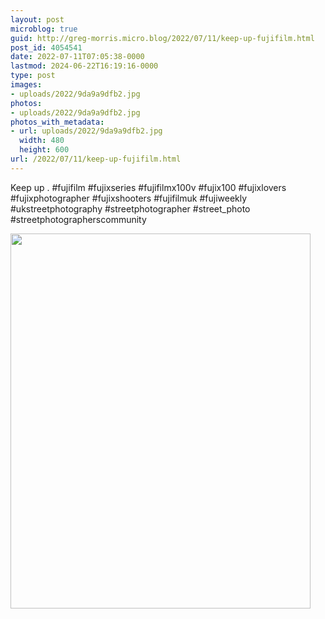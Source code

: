 ```yaml
---
layout: post
microblog: true
guid: http://greg-morris.micro.blog/2022/07/11/keep-up-fujifilm.html
post_id: 4054541
date: 2022-07-11T07:05:38-0000
lastmod: 2024-06-22T16:19:16-0000
type: post
images:
- uploads/2022/9da9a9dfb2.jpg
photos:
- uploads/2022/9da9a9dfb2.jpg
photos_with_metadata:
- url: uploads/2022/9da9a9dfb2.jpg
  width: 480
  height: 600
url: /2022/07/11/keep-up-fujifilm.html
---
```

Keep up
.
#fujifilm #fujixseries #fujifilmx100v #fujix100 #fujixlovers #fujixphotographer #fujixshooters #fujifilmuk #fujiweekly #ukstreetphotography #streetphotographer #street_photo #streetphotographerscommunity

<img src="uploads/2022/9da9a9dfb2.jpg" width="480" height="600" alt="">
